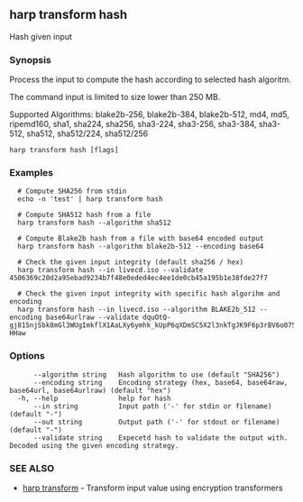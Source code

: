 ## harp transform hash

Hash given input

### Synopsis

Process the input to compute the hash according to selected hash algoritm.

The command input is limited to size lower than 250 MB.

Supported Algorithms:
  blake2b-256, blake2b-384, blake2b-512, md4, md5, ripemd160, sha1, sha224, sha256, sha3-224, sha3-256, sha3-384, sha3-512, sha512, sha512/224, sha512/256

```
harp transform hash [flags]
```

### Examples

```
  # Compute SHA256 from stdin
  echo -n 'test' | harp transform hash
  
  # Compute SHA512 hash from a file
  harp transform hash --algorithm sha512
  
  # Compute Blake2b hash from a file with base64 encoded output
  harp transform hash --algorithm blake2b-512 --encoding base64
  
  # Check the given input integrity (default sha256 / hex)
  harp transform hash --in livecd.iso --validate 4506369c20d2a95ebad9234b7f48e0eded4ec4ee1de0cb45a195b1e38fde27f7
  
  # Check the given input integrity with specific hash algorihm and encoding
  harp transform hash --in livecd.iso --algorithm BLAKE2b_512 --encoding base64urlraw --validate dquOtQ-gj815njSbk8mGl3WUgImkflX1AaLXy6ymhk_kUpP6qXDmSC5X2l3nkTgJK9F6p3rBV6o075QZQ-HHaw
```

### Options

```
      --algorithm string   Hash algorithm to use (default "SHA256")
      --encoding string    Encoding strategy (hex, base64, base64raw, base64url, base64urlraw) (default "hex")
  -h, --help               help for hash
      --in string          Input path ('-' for stdin or filename) (default "-")
      --out string         Output path ('-' for stdout or filename) (default "-")
      --validate string    Expecetd hash to validate the output with. Decoded using the given encoding strategy.
```

### SEE ALSO

* [harp transform](harp_transform.md)	 - Transform input value using encryption transformers

